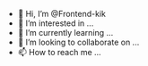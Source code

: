 - 👋 Hi, I’m @Frontend-kik
- 👀 I’m interested in ...
- 🌱 I’m currently learning ...
- 💞️ I’m looking to collaborate on ...
- 📫 How to reach me ...

<!---
Frontend-kik/Frontend-kik is a ✨ special ✨ repository because its `README.md` (this file) appears on your GitHub profile.
You can click the Preview link to take a look at your changes.
--->
